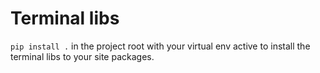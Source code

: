 # Terminal libs
`pip install .` in the project root with your virtual env active to install the terminal libs to your site packages.
